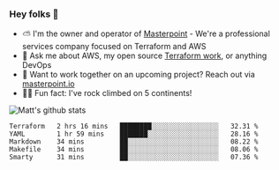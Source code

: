 

### Hey folks 👋

- ⛅️ I'm the owner and operator of [Masterpoint](https://masterpoint.io) - We're a professional services company focused on Terraform and AWS
- 💬 Ask me about AWS, my open source [Terraform work](https://github.com/masterpointio?q=terraform&type=&language=hcl), or anything DevOps
- 🔨 Want to work together on an upcoming project? Reach out via [masterpoint.io](https://masterpoint.io)
- 🧗‍♂️ Fun fact: I've rock climbed on 5 continents! 


![Matt's github stats](https://github-readme-stats.vercel.app/api?username=Gowiem&count_private=true&theme=cobalt&show_icons=true)

<!--START_SECTION:waka-->
```text
Terraform   2 hrs 16 mins   ████████░░░░░░░░░░░░░░░░░   32.31 % 
YAML        1 hr 59 mins    ███████░░░░░░░░░░░░░░░░░░   28.16 % 
Markdown    34 mins         ██░░░░░░░░░░░░░░░░░░░░░░░   08.22 % 
Makefile    34 mins         ██░░░░░░░░░░░░░░░░░░░░░░░   08.06 % 
Smarty      31 mins         ██░░░░░░░░░░░░░░░░░░░░░░░   07.36 % 
```
<!--END_SECTION:waka-->
